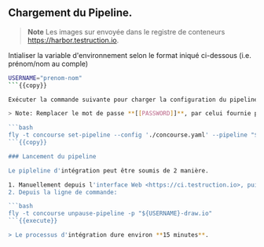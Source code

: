 ## Chargement du Pipeline.

> **Note**
> Les images sur envoyée dans le registre de conteneurs <https://harbor.testruction.io>.

Intialiser la variable d'environnement selon le format iniqué ci-dessous (i.e. prénom/nom au comple)

```bash
USERNAME="prenom-nom"
```{{copy}}

Exécuter la commande suivante pour charger la configuration du pipeline dans le serveur Concourse

> Note: Remplacer le mot de passe **[[PASSWORD]]**, par celui fournie par l'instructeur

```bash
fly -t concourse set-pipeline --config './concourse.yaml' --pipeline "${USERNAME}-draw.io" -v 'registry-email=admin@example.com' -v 'registry-username=doe' -v 'registry-password=[[PASSWORD]]' -v "registry-repo=harbor.testruction.io/${USERNAME}"
```{{copy}}

### Lancement du pipeline

Le pipleline d'intégration peut être soumis de 2 manière.

1. Manuellement depuis l'interface Web <https://ci.testruction.io>, puis en cliquant sur le bouton **Play**.
2. Depuis la ligne de commande:

```bash
fly -t concourse unpause-pipeline -p "${USERNAME}-draw.io"
```{{execute}}

> Le processus d'intégration dure environ **15 minutes**.
